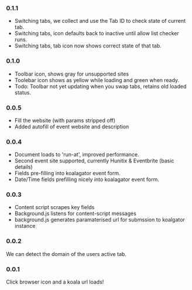 
### 0.1.1

* Switching tabs, we collect and use the Tab ID to check state of current tab.
* Switching tabs, icon defaults back to inactive until allow list checker runs.
* Switching tabs, tab icon now shows correct state of that tab.

### 0.1.0

* Toolbar icon, shows gray for unsupported sites
* Toolebar icon shows as yellow while loading and green when ready.
* Todo: Toolbar not yet updating when you swap tabs, retains old loaded status.

### 0.0.5

* Fill the website (with params stripped off)
* Added autofill of event website and description

### 0.0.4

* Document loads to 'run-at', improved performance.
* Second event site supported, currently Hunitix & Eventbrite (basic details)
* Fields pre-filling into koalagator event form.
* Date/Time fields prefilling nicely into koalagator event form.

### 0.0.3

* Content script scrapes key fields
* Background.js listens for content-script messages
* background.js generates paramaterised url for submssion to koalgator instance

### 0.0.2

We can detect the domain of the users active tab.

### 0.0.1

Click browser icon and a koala url loads!


